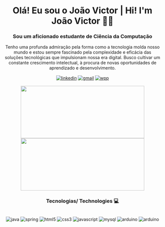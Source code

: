 <h1 align="center"> Olá! Eu sou o João Victor | Hi! I'm João Victor 👋🏻</h1>
<h3 align="center">Sou um aficionado estudante de Ciência da Computação</h3>
<p align="center"> Tenho uma profunda admiração pela forma como a tecnologia molda nosso mundo e estou sempre fascinado pela complexidade e eficácia das soluções tecnológicas que impulsionam nossa era digital. Busco cultivar um constante crescimento intelectual, à procura de novas oportunidades de aprendizado e desenvolvimento.</p>

<div align="center">
  <a href="https://www.linkedin.com/in/joao-v-fernandes/" target="_blank"><img align="center" alt="linkedin" src="https://img.shields.io/badge/LinkedIn-0077B5?style=for-the-badge&logo=linkedin&logoColor=white"/></a>
  <a href="mailto:jvflima14@gmail.com" targe="_blank"><img align="center" alt="gmail" src="https://img.shields.io/badge/Gmail-D14836?style=for-the-badge&logo=gmail&logoColor=white"/></a>
  <a href="https://wa.me/31992705640" target="_blank"><img align="center" alt="wpp" src="https://img.shields.io/badge/WhatsApp-25D366?style=for-the-badge&logo=whatsapp&logoColor=white"/></a>
</div>
<br/>

<div align="center">
  <img height="170em" width="400em" src="https://github-readme-stats.vercel.app/api/top-langs/?username=Lima-Developer&layout=compact&theme=tokyonight"/>
  <img height="170em" width="400em" src="https://github-readme-stats.vercel.app/api?username=Lima-Developer&show_icons=true&theme=tokyonight"/>
</div>

<h3 align="center">Tecnologias/ Technologies 💻</h3>

<div style="display: inline_block" align="center"><br/>
  <img align="center" alt="java" src="https://img.shields.io/badge/Java-ED8B00?style=for-the-badge&logo=openjdk&logoColor=white">
  <img align="center" alt="spring" src="https://img.shields.io/badge/Spring-6DB33F?style=for-the-badge&logo=spring&logoColor=white">
  <img align="center" alt="html5" src="https://img.shields.io/badge/HTML5-E34F26?style=for-the-badge&logo=html5&logoColor=white">
  <img align="center" alt="css3" src="https://img.shields.io/badge/CSS3-1572B6?style=for-the-badge&logo=css3&logoColor=white">
  <img align="center" alt="javascript" src="https://img.shields.io/badge/JavaScript-323330?style=for-the-badge&logo=javascript&logoColor=F7DF1E">
  <img align="center" alt="mysql" src="https://img.shields.io/badge/MySQL-00000F?style=for-the-badge&logo=mysql&logoColor=white">
  <img align="center" alt="arduino" src="https://img.shields.io/badge/Arduino_IDE-00979D?style=for-the-badge&logo=arduino&logoColor=white">
  <img align="center" alt="arduino" src="https://img.shields.io/badge/figma-%23F24E1E.svg?style=for-the-badge&logo=figma&logoColor=white">
</div>
